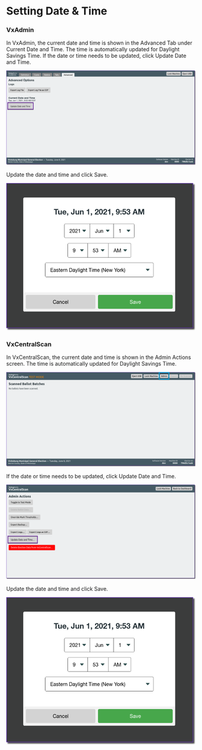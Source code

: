 # Setting Date & Time

### VxAdmin

In VxAdmin, the current date and time is shown in the Advanced Tab under Current Date and Time. The time is automatically updated for Daylight Savings Time. If the date or time needs to be updated, click Update Date and Time.

![](<../.gitbook/assets/image (170).png>)

Update the date and time and click Save.

![](<../.gitbook/assets/image (171).png>)

### VxCentralScan

In VxCentralScan, the current date and time is shown in the Admin Actions screen. The time is automatically updated for Daylight Savings Time.&#x20;

![](<../.gitbook/assets/image (169).png>)

If the date or time needs to be updated, click Update Date and Time.

![](<../.gitbook/assets/image (97).png>)

Update the date and time and click Save.

![](<../.gitbook/assets/image (171).png>)
